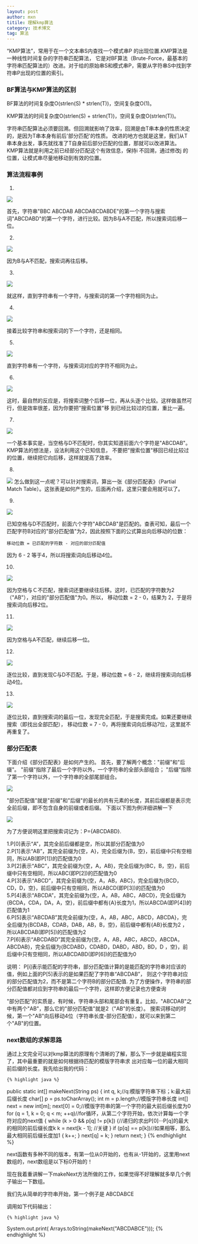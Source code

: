 ```yaml
---
layout: post
author: mxn
titile: 理解kmp算法
category: 技术博文
tag: 算法
---
```


“KMP算法”，常用于在一个文本串S内查找一个模式串P 的出现位置.KMP算法是一种线性时间复杂的字符串匹配算法，
它是对BF算法（Brute-Force，最基本的字符串匹配算法的）改进。对于给的原始串S和模式串P，需要从字符串S中找到字符串P出现的位置的索引。

### BF算法与KMP算法的区别

BF算法的时间复杂度O(strlen(S) * strlen(T))，空间复杂度O(1)。

KMP算法的时间复杂度O(strlen(S) + strlen(T))，空间复杂度O(strlen(T))。

字符串匹配算法必须要回溯。但回溯就影响了效率，回溯是由T串本身的性质决定的，是因为T串本身有前后'部分匹配'的性质。
改进的地方也就是这里，我们从T串本身出发，事先就找准了T自身前后部分匹配的位置，那就可以改进算法。
KMP算法就是利用之前已经部分匹配这个有效信息，保持i 不回溯，通过修改j 的位置，让模式串尽量地移动到有效的位置。

### 算法流程事例

1.
![](https://raw.githubusercontent.com/mxn21/mxn21.github.io/master/public/img/img163.png)

首先，字符串"BBC ABCDAB ABCDABCDABDE"的第一个字符与搜索词"ABCDABD"的第一个字符，进行比较。因为B与A不匹配，所以搜索词后移一位。

2.
![](https://raw.githubusercontent.com/mxn21/mxn21.github.io/master/public/img/img164.png)

因为B与A不匹配，搜索词再往后移。

3.
![](https://raw.githubusercontent.com/mxn21/mxn21.github.io/master/public/img/img165.png)

就这样，直到字符串有一个字符，与搜索词的第一个字符相同为止。

4.
![](https://raw.githubusercontent.com/mxn21/mxn21.github.io/master/public/img/img166.png)

接着比较字符串和搜索词的下一个字符，还是相同。

5.
![](https://raw.githubusercontent.com/mxn21/mxn21.github.io/master/public/img/img167.png)

直到字符串有一个字符，与搜索词对应的字符不相同为止。

6.
![](https://raw.githubusercontent.com/mxn21/mxn21.github.io/master/public/img/img168.png)

这时，最自然的反应是，将搜索词整个后移一位，再从头逐个比较。这样做虽然可行，但是效率很差，因为你要把"搜索位置"移
到已经比较过的位置，重比一遍。

7.
![](https://raw.githubusercontent.com/mxn21/mxn21.github.io/master/public/img/img169.png)

一个基本事实是，当空格与D不匹配时，你其实知道前面六个字符是"ABCDAB"。KMP算法的想法是，设法利用这个已知信息，
不要把"搜索位置"移回已经比较过的位置，继续把它向后移，这样就提高了效率。

8.
![](https://raw.githubusercontent.com/mxn21/mxn21.github.io/master/public/img/img170.png)
怎么做到这一点呢？可以针对搜索词，算出一张《部分匹配表》（Partial Match Table）。这张表是如何产生的，后面再介绍，这里只要会用就可以了。

9.
![](https://raw.githubusercontent.com/mxn21/mxn21.github.io/master/public/img/img171.png)

已知空格与D不匹配时，前面六个字符"ABCDAB"是匹配的。查表可知，最后一个匹配字符B对应的"部分匹配值"为2，因此按照下面的公式算出向后移动的位数：

`移动位数 = 已匹配的字符数 - 对应的部分匹配值`

因为 6 - 2 等于4，所以将搜索词向后移动4位。

10.
![](https://raw.githubusercontent.com/mxn21/mxn21.github.io/master/public/img/img172.png)

因为空格与Ｃ不匹配，搜索词还要继续往后移。这时，已匹配的字符数为2（"AB"），对应的"部分匹配值"为0。所以，
移动位数 = 2 - 0，结果为 2，于是将搜索词向后移2位。

11.
![](https://raw.githubusercontent.com/mxn21/mxn21.github.io/master/public/img/img173.png)

因为空格与A不匹配，继续后移一位。

12.
![](https://raw.githubusercontent.com/mxn21/mxn21.github.io/master/public/img/img174.png)

逐位比较，直到发现C与D不匹配。于是，移动位数 = 6 - 2，继续将搜索词向后移动4位。


13.
![](https://raw.githubusercontent.com/mxn21/mxn21.github.io/master/public/img/img175.png)

逐位比较，直到搜索词的最后一位，发现完全匹配，于是搜索完成。如果还要继续搜索（即找出全部匹配），
移动位数 = 7 - 0，再将搜索词向后移动7位，这里就不再重复了。


### 部分匹配表

下面介绍《部分匹配表》是如何产生的。
首先，要了解两个概念："前缀"和"后缀"。 "前缀"指除了最后一个字符以外，一个字符串的全部头部组合；
"后缀"指除了第一个字符以外，一个字符串的全部尾部组合。

![](https://raw.githubusercontent.com/mxn21/mxn21.github.io/master/public/img/img176.png)

"部分匹配值"就是"前缀"和"后缀"的最长的共有元素的长度，其前后缀都是表示完全前后缀，即不包含自身的前缀或者后缀。
下面以下图为例详细讲解一下

![](https://raw.githubusercontent.com/mxn21/mxn21.github.io/master/public/img/img177.png)

为了方便说明这里把搜索词记为：P={ABCDABD}.

1.P[0]表示“A”，其完全前后缀都是空，所以其部分匹配值为0  
2.P[1]表示“AB”，其完全前缀为{空，A}，完全后缀为{B，空}，前后缀中只有空相同，所以AB(即P[1])的匹配值为0  
3.P[2]表示“ABC”，其完全前缀为{空，A，AB}，完全后缀为{BC，B，空}，前后缀中只有空相同，所以ABC(即P[2])的匹配值为0  
4.P[3]表示“ABCD”，其完全前缀为{空，A，AB，ABC}，完全后缀为{BCD，CD，D，空}，前后缀中只有空相同，所以ABCD(即P[3])的匹配值为0  
5.P[4]表示“ABCDA”，其完全前缀为{空，A，AB，ABC，ABCD}，完全后缀为{BCDA，CDA，DA，A，空}，前后缀中都有{A}长度为1，所以ABCDA(即P[4])的匹配值为1  
6.P[5]表示“ABCDAB”其完全前缀为{空，A，AB，ABC，ABCD，ABCDA}，完全后缀为{BCDAB，CDAB，DAB，AB，B，空}，前后缀中都有{AB}长度为2
，所以ABCDAB(即P[5])的匹配值为2  
7.P[6]表示“ABCDABD”其完全前缀为{空，A，AB，ABC，ABCD，ABCDA，ABCDAB}，完全后缀为{BCDABD，CDABD，DABD，ABD，BD，D
，空}，前后缀中只有空相同，所以ABCDABD(即P[6])的匹配值为0  

说明：
P[i]表示能匹配的字符串，部分匹配值计算的是能匹配的字符串对应该的值，例如上面的P[5]表示的是如果匹配了字符串“ABCDAB”，
则这个字符串对应的部分匹配值为2，而不是第二个字符B的部分匹配值.
为了方便操作，字符串的部分匹配值都对应到字符串的最后一个字符，这样即方便记录也方便查询

"部分匹配"的实质是，有时候，字符串头部和尾部会有重复。比如，"ABCDAB"之中有两个"AB"，那么它的"部分匹配值"就是2（"AB"的长度）。
搜索词移动的时候，第一个"AB"向后移动4位（字符串长度-部分匹配值），就可以来到第二个"AB"的位置。

### next数组的求解思路

通过上文完全可以对kmp算法的原理有个清晰的了解，那么下一步就是编程实现了，其中最重要的就是如何根据待匹配的模版字符串求
出对应每一位的最大相同前后缀的长度。我先给出我的代码：

    {% highlight java %}  
 public static int[] makeNext(String ps) {
        int q, k;//q:模版字符串下标；k:最大前后缀长度
        char[] p = ps.toCharArray();
        int m = p.length;//模版字符串长度
        int[] next = new int[m];
        next[0] = 0;//模版字符串的第一个字符的最大前后缀长度为0
        for (q = 1, k = 0; q < m; ++q)//for循环，从第二个字符开始，依次计算每一个字符对应的next值
        {
            while (k > 0 && p[q] != p[k]) {//递归的求出P[0]···P[q]的最大的相同的前后缀长度k
                k = next[k - 1];           //关键
            }
            if (p[q] == p[k])//如果相等，那么最大相同前后缀长度加1
            {
                k++;
            }
            next[q] = k;
        }
        return next;
    }
     {% endhighlight %} 

next函数有多种不同的版本，有第一位从0开始的，也有从-1开始的，这里用next数组的，next数组是以下标0开始的！

现在我着重讲解一下makeNext方法所做的工作，如果觉得不好理解就多举几个例子输出一下数组。

我们先从简单的字符串开始，第一个例子是 ABCDABCE

调用如下代码输出：

    {% highlight java %}  
System.out.print( Arrays.toString(makeNext("ABCDABCE")));
     {% endhighlight %} 

